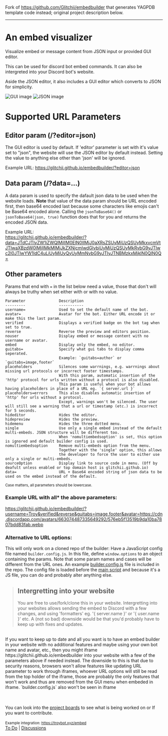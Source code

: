 Fork of https://github.com/Glitchii/embedbuilder that generates YAGPDB template code instead; original project description below.

---

# An embed visualizer

Visualize embed or message content from JSON input or provided GUI editor.

This can be used for discord bot embed commands. It can also be intergreted into your Discord bot's website.  

Aside the JSON editor, it also includes a GUI editor which converts to JSON for simplicity.  

![GUI image](https://raw.githubusercontent.com/Glitchii/embedbuilder/main/assets/media/gui.png) ![JSON image](https://raw.githubusercontent.com/Glitchii/embedbuilder/main/assets/media/gui.png)  


# Supported URL Parameters

## Editor param (/?editor=json)
The GUI editor is used by default. If 'editor' parameter is set with it's value set to "json", the website will use the JSON editor by default instead. Setting the value to anything else other than 'json' will be ignored.

Example URL: https://glitchii.github.io/embedbuilder/?editor=json


## Data param (/?data=...)
A data param is used to specify the dafault json data to be used when the website loads. **Note** that value of the data param should be URL encoded first, then base64 encoded last because some characters like emojis can't be Base64 encoded alone. Calling the `jsonToBase64()` or `jsonToBase64(json, true)` function does that for you and returns the encoded JSON data.

Example URL:  
https://glitchii.github.io/embedbuilder/?data=JTdCJTIyZW1iZWQlMjIlM0ElN0IlMjJ0aXRsZSUyMiUzQSUyMkxvcmVtJTIwaXBzdW0lMjIlMkMlMjJkZXNjcmlwdGlvbiUyMiUzQSUyMkRvbG9yJTIwc2l0JTIwYW1ldC4uLiUyMiUyQyUyMmNvbG9yJTIyJTNBMzkxMjklN0QlN0Q=

## Other parameters
Params that end with `=` in the list below need a value, those that don't will always be truthy when set either with or with no value.
```
Parameter               Description
---------               -----------
username=               Used to set the default name of the bot.
avatar=                 Avatar for the bot. Either URL encode it or make this the last param.
verified                Displays a verified badge on the bot tag when set to true.
reverse                 Reverse the preview and editors position.
nouser                  Display embed or message content with no username or avatar.
embed                   Display only the embed, no editor.
guitabs=                Specify what gui tabs to display comma seperated.
                        Example: `guitabs=author` or `guitabs=image,footer`
placeholders            Silences some warrnings, e.g. warrnings about missing url protocols or incorrect footer timestamps.
                        With this param, automatic insertion of the 'http' protocol for urls written without a protocol is also disabled.
                        This param is useful when your bot allows having placeholders in place of a URL eg. `{ server.url }`
placeholders=errors     This also disables automatic insertion of 'http' for urls without a protocol.
                        Except, warnings won't be silenced. The user will still see a warning that a url or timestamp (etc.) is incorrect for 5 seconds.
hideditor               Hides the editor.
hidepreview             Hides the preview.
hidemenu                Hides the three dotted menu.
single                  Use only a single embed instead of the default multi-embeds. JSON structure will be different too.
                        When 'nomultiembedsoption' is set, this option is ignored and default builder config is used.
nomultiembedsoption     Remove multi-embeds option from the menu.
                        Together with the 'single' option, this allows
                        the developer to force the user to either use only a single or multi-embeds.
sourceOption            Display link to source code in menu. (Off by deafult unless enabled or top domain host is glitchii.github.io)
data=                   URL + Base64 encoded string of json data to be used on the embed instead of the default. 
```
<small>Case matters, all parameters should be lowercase.</small>
### Example URL with all* the above parameters:
https://glitchii.github.io/embedbuilder/?username=Troy&verified&reverse&guitabs=image,footer&avatar=https://cdn.discordapp.com/avatars/663074487335649292/576eb5f13519b9da10ba7807bdd83fab.webp

### Alternative to URL options:
This will only work on a cloned repo of the builder: Have a JavaScript config file named `builder.config.js`. In this file, define `window.options` to an object containing the params.  Note that some param names and cases will be different from the URL ones. An example [builder.config.js](/builder.config.js) file is included in the repo. The config file is loaded before the [main script](/assets/js/script.js) and because it's a JS file, you can do and probably alter anything else.

>## Intergretting into your website
>You are free to use/fork/clone this in your website. Intergretting into your websites allows sending the embed to Discord with a few changes, and using 'formatters' eg. '{ server.name }' or '{ user.name }' etc. A (not so bad) downside would be that you'd probably have to keep up with fixes and updates.
<br>
If you want to keep up to date and all you want is to have an embed builder in your website with no additional features and maybe using your own bot name and avatar, etc., then you might iframe https://glitchii.github.io/embedbuilder into your website with a few of the parameters above if needed instead. The downside to this is that due to security reasons, browsers won't allow features like updating URL parameter to work through iframes, whoever URL options will still be read from the top holder of the iframe, those are probably the only features that won't work and thus are removed from the GUI menu when embeded in iframe. `builder.config.js` also won't be seen in iframe


<br><br>
You can look into the [project boards](https://github.com/Glitchii/embedbuilder/projects/3) to see what is being worked on or If you want to contribute.  
<br>
<small> Example integration: https://troybot.xyz/embed</small>  
[To Do](https://github.com/Glitchii/embedbuilder/projects/3) | [Discussions](https://github.com/Glitchii/embedbuilder/discussions/1)
